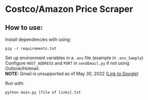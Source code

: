 # Costco/Amazon Price Scraper

## How to use:
Install dependencies with using:
```shell
pip -r requirements.txt
```
Set up environment variables in a `.env` file (example in `.env_Sample`)  
Configure `HOST_ADDRESS` and `PORT` in `sendEmail.py` if not using Outlook/Hotmail.  
**NOTE:** Gmail is unsupported as of May 30, 2022 ([Link to Google](https://support.google.com/accounts/answer/6010255?hl=en&visit_id=637896899107643254-869975220&p=less-secure-apps&rd=1#zippy=%2Cuse-an-app-password))

Run with:
```shell
python main.py [file of links].txt
```